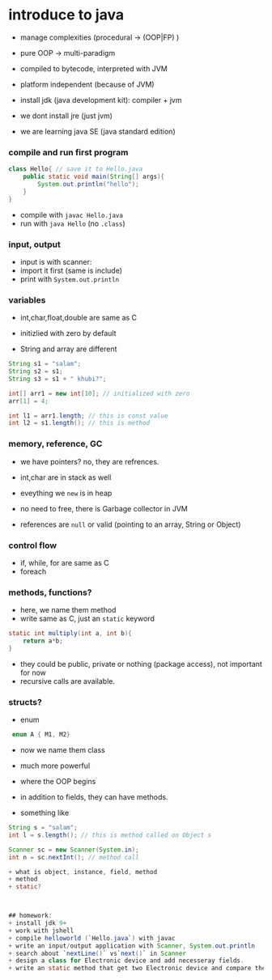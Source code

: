 # introduce to java 

+ manage complexities (procedural -> (OOP|FP) )
+ pure OOP -> multi-paradigm
+ compiled to bytecode, interpreted with JVM 
+ platform independent (because of JVM)

+ install jdk (java development kit): compiler + jvm
+ we dont install jre (just jvm)
+ we are learning java SE (java standard edition)


### compile and run first program 

```java
class Hello{ // save it to Hello.java
    public static void main(String[] args){
        System.out.println("hello");
    }
}
```

+ compile with `javac Hello.java`
+ run with `java Hello` (no `.class`)


### input, output

+ input is with scanner:
+ import it first (same is include)
+ print with `System.out.println`



### variables
+ int,char,float,double are same as C
+ initizlied with zero by default

+ String and array are different

```java
String s1 = "salam";
String s2 = s1;
String s3 = s1 + " khubi?";

int[] arr1 = new int[10]; // initialized with zero
arr[1] = 4;

int l1 = arr1.length; // this is const value
int l2 = s1.length(); // this is method 
```

### memory, reference, GC
+ we have pointers? no, they are refrences.


+ int,char are in stack as well
+ eveything we `new` is in heap 
+ no need to free, there is Garbage collector in JVM
+ references are `null` or valid (pointing to an array, String or Object)


### control flow 
+ if, while, for are same as C
+ foreach


### methods, functions?
+ here, we name them method
+ write same as C, just an `static` keyword

```java
static int multiply(int a, int b){
    return a*b;
}
```
+ they could be public, private or nothing (package access), not important for now
+ recursive calls are available.


### structs?
+ enum 

``` java
 enum A { M1, M2}
```

+ now we name them class
+ much more powerful
+ where the OOP begins 

+ in addition to fields, they can have methods.
+ something like

``` java
String s = "salam";
int l = s.length(); // this is method called on Object s

Scanner sc = new Scanner(System.in);
int n = sc.nextInt(); // method call

+ what is object, instance, field, method
+ method
+ static?



## homework:
+ install jdk 9+
+ work with jshell
+ compile helloworld (`Hello.java`) with javac
+ write an input/output application with Scanner, System.out.println
+ search about `nextLine()` vs`next()` in Scanner
+ design a class for Electronic device and add necesseray fields.
+ write an static method that get two Electronic device and compare their prices (return int or print or anything), use this method in main

